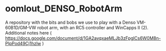 # oomlout_DENSO_RobotArm
 A repository with the bits and bobs we use to play with a  Denso VM-60B1D/GM-VW robot arm, with an RC5 controller and WinCapps II (2). Additional notes here ( https://docs.google.com/document/d/1GA2avqxaeMLJb3zFpglCs6W0M8n-PIpPod49Cj1hzlw )
 
 
